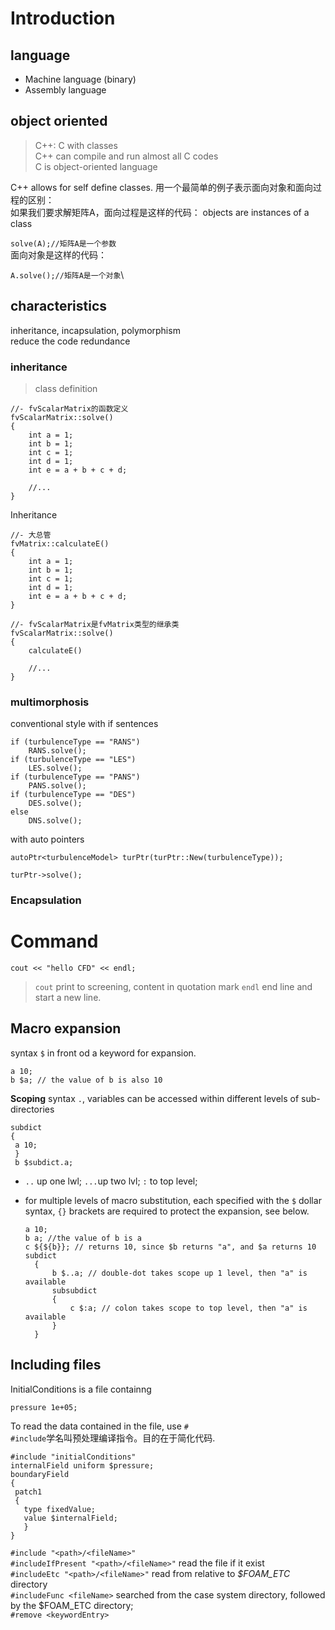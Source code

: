 # Introduction
## language
- Machine language (binary)
- Assembly language

## object oriented 
> C++: C with classes\
C++ can compile and run almost all C codes\
C is object-oriented language

C++ allows for self define classes. 
用一个最简单的例子表示面向对象和面向过程的区别：\
如果我们要求解矩阵A，面向过程是这样的代码：
objects are instances of a class

`solve(A);//矩阵A是一个参数`\
面向对象是这样的代码：

`A.solve();//矩阵A是一个对象`\

## characteristics
inheritance, incapsulation, polymorphism\
reduce the code redundance

### inheritance
> class definition
```
//- fvScalarMatrix的函数定义
fvScalarMatrix::solve()
{
    int a = 1;
    int b = 1;
    int c = 1;
    int d = 1;
    int e = a + b + c + d;

    //...
}
```
Inheritance
```
//- 大总管
fvMatrix::calculateE()
{
    int a = 1;
    int b = 1;
    int c = 1;
    int d = 1;
    int e = a + b + c + d;
}

//- fvScalarMatrix是fvMatrix类型的继承类
fvScalarMatrix::solve()
{
    calculateE()

    //...
}
```
### multimorphosis
conventional style with if sentences
```
if (turbulenceType == "RANS")
    RANS.solve();
if (turbulenceType == "LES")
    LES.solve();
if (turbulenceType == "PANS")
    PANS.solve();
if (turbulenceType == "DES")
    DES.solve();
else
    DNS.solve();
```
with auto pointers
```
autoPtr<turbulenceModel> turPtr(turPtr::New(turbulenceType));

turPtr->solve();
```

### Encapsulation


# Command

`cout << "hello CFD" << endl;`
> `cout` print to screening, content in quotation mark
> `endl` end line and start a new line. 

## Macro expansion
syntax `$` in front od a keyword for expansion.
```
a 10;
b $a; // the value of b is also 10
```
__Scoping__
syntax `.`, variables can be accessed within different levels of sub-directories
```
subdict
{
 a 10;
 }
 b $subdict.a;
```
- `..` up one lwl; `...`up two lvl; `:` to top level; 
- for multiple levels of macro substitution, each specified with the `$` dollar syntax, 
  `{}` brackets are required to protect the expansion, see below.
  
  ```
  a 10;
  b a; //the value of b is a
  c ${${b}}; // returns 10, since $b returns "a", and $a returns 10
  subdict
    {
        b $..a; // double-dot takes scope up 1 level, then "a" is available
        subsubdict
        {
            c $:a; // colon takes scope to top level, then "a" is available
        }
    }
  
  ```
## Including files
InitialConditions is a file containng 
```
pressure 1e+05;
```
To read the data contained in the file, use `#`\
`#include`学名叫预处理编译指令。目的在于简化代码.
```
#include "initialConditions"
internalField uniform $pressure;
boundaryField
{
 patch1
 {
   type fixedValue;
   value $internalField;
   }
}
```

`#include "<path>/<fileName>"`\
`#includeIfPresent "<path>/<fileName>"` read the file if it exist\
`#includeEtc "<path>/<fileName>"` read from <path> relative to _$FOAM_ETC_ directory\
`#includeFunc <fileName>` searched from the case system directory, followed by the $FOAM_ETC directory;\
`#remove <keywordEntry>` 


